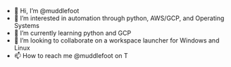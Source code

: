 - 👋 Hi, I’m @muddlefoot
- 👀 I’m interested in automation through python, AWS/GCP, and Operating Systems
- 🌱 I’m currently learning python and GCP
- 💞️ I’m looking to collaborate on a workspace launcher for Windows and Linux
- 📫 How to reach me @muddlefoot on T
